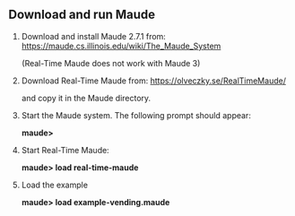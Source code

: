 ## Download and run Maude

1. Download and install Maude 2.7.1 from: https://maude.cs.illinois.edu/wiki/The_Maude_System

   (Real-Time Maude does not work with Maude 3)

2. Download Real-Time Maude from: https://olveczky.se/RealTimeMaude/

   and copy it in the Maude directory.

3. Start the Maude system. The following prompt should appear:

   **maude>**
4. Start Real-Time Maude:
   
   **maude> load real-time-maude**
   
5. Load the example

   **maude> load example-vending.maude**
